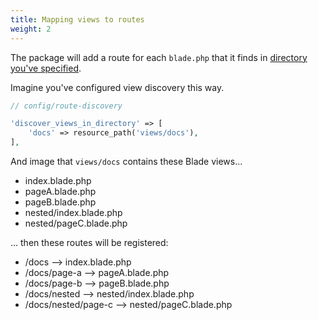 ```yaml
---
title: Mapping views to routes
weight: 2
---
```


The package will add a route for each `blade.php` that it finds in [directory you've specified](getting-started).

Imagine you've configured view discovery this way.

```php
// config/route-discovery

'discover_views_in_directory' => [
    'docs' => resource_path('views/docs'),
],
```

And image that `views/docs` contains these Blade views...

- index.blade.php
- pageA.blade.php
- pageB.blade.php
- nested/index.blade.php
- nested/pageC.blade.php

... then these routes will be registered:

- /docs --> index.blade.php
- /docs/page-a --> pageA.blade.php
- /docs/page-b --> pageB.blade.php
- /docs/nested --> nested/index.blade.php
- /docs/nested/page-c --> nested/pageC.blade.php
